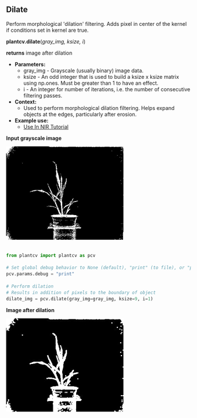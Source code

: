 ## Dilate

Perform morphological 'dilation' filtering. Adds pixel in center of the kernel if 
conditions set in kernel are true.

**plantcv.dilate**(*gray_img, ksize, i*)

**returns** image after dilation

- **Parameters:**
    - gray_img - Grayscale (usually binary) image data.
    - ksize - An odd integer that is used to build a ksize x ksize matrix using np.ones. Must be greater than 1 to have an effect.
    - i - An integer for number of iterations, i.e. the number of consecutive filtering passes.
- **Context:**
    - Used to perform morphological dilation filtering. Helps expand objects at the edges, particularly after erosion.
- **Example use:**
    - [Use In NIR Tutorial](nir_tutorial.md)
    
**Input grayscale image**

![Screenshot](img/documentation_images/dilate/grayscale_image.jpg)

```python

from plantcv import plantcv as pcv

# Set global debug behavior to None (default), "print" (to file), or "plot" (Jupyter Notebooks or X11)
pcv.params.debug = "print"

# Perform dilation
# Results in addition of pixels to the boundary of object
dilate_img = pcv.dilate(gray_img=gray_img, ksize=9, i=1)
```

**Image after dilation**

![Screenshot](img/documentation_images/dilate/dilate.jpg)
